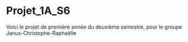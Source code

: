 # Projet_1A_S6
Voici le projet de première année du deuxième semestre, pour le groupe Janus-Christophe-Raphaëlle
